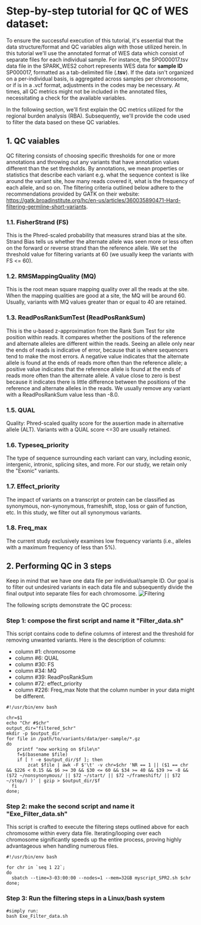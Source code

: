 # Step-by-step tutorial for QC of WES dataset:
To ensure the successful execution of this tutorial, it's essential that the data structure/format 
and QC variables align with those utilized herein. In this tutorial we'll use the annotated format 
of WES data which consist of separate files for each individual sample. For instance, the SP0000017.tsv 
data file in the SPARK_WES2 cohort represents WES data for **sample ID** SP000017, formatted as a 
tab-delimited file (**.tsv**). If the data isn't organized on a per-individual basis, is aggregated 
across samples per chromosome, or if is in a .vcf format, adjustments in the codes may be necessary. 
At times, all QC metrics might not be included in the annotated files, necessitating a check for the 
available variables. 

In the following section, we'll first explain the QC metrics utilized for the regional burden analysis (RBA).
Subsequently, we'll provide the code used to filter the data based on these QC variables.

## 1. QC vaiables
QC filtering consists of choosing specific thresholds for one or more annotations and throwing out any 
variants that have annotation values different than the set thresholds. By annotations, we mean properties 
or statistics that describe each variant e.g. what the sequence context is like around the variant site, 
how many reads covered it, what is the frequency of each allele, and so on. The filtering criteria outlined below 
adhere to the recommendations provided by GATK on their website: 
<https://gatk.broadinstitute.org/hc/en-us/articles/360035890471-Hard-filtering-germline-short-variants>.

### 1.1. FisherStrand (FS)
This is the Phred-scaled probability that measures strand bias at the site. Strand Bias tells us whether the
alternate allele was seen more or less often on the forward or reverse strand than the reference allele. 
We set the threshold value for filtering variants at 60 (we usually keep the variants with FS <= 60).  

### 1.2. RMSMappingQuality (MQ)
This is the root mean square mapping quality over all the reads at the site. When the mapping qualities are good at a site, the MQ will be around 60. Usually, variants with MQ values greater than or equal to 40 are retained.

### 1.3. ReadPosRankSumTest (ReadPosRankSum)
This is the u-based z-approximation from the Rank Sum Test for site position within reads. It compares whether the positions of the reference and alternate alleles are different within the reads. Seeing an allele only near the ends of reads is indicative of error, because that is where sequencers tend to make the most errors. A negative value indicates that the alternate allele is found at the ends of reads more often than the reference allele; a positive value indicates that the reference allele is found at the ends of reads more often than the alternate allele. A value close to zero is best because it indicates there is little difference between the positions of the reference and alternate alleles in the reads. We usually remove any variant with a ReadPosRankSum value less than -8.0.

### 1.5. QUAL
Quality: Phred-scaled quality score for the assertion made in alternative allele (ALT). Variants with a QUAL score <=30 are usually retained.

### 1.6. Typeseq_priority
The type of sequence surrounding each variant can vary, including exonic, intergenic, intronic, splicing sites, and more. For our study, we retain only the "Exonic" variants.

### 1.7. Effect_priority
The impact of variants on a transcript or protein can be classified as synonymous, non-synonymous, frameshift, stop, loss or gain of function, etc. In this study, we filter out all synonymous variants.

### 1.8. Freq_max
The current study exclusively examines low frequency variants (i.e., alleles with a maximum frequency of less than 5%).


## 2. Performing QC in 3 steps
Keep in mind that we have one data file per individual/sample ID. Our goal is to filter out undesired variants in each data file and subsequently divide the final output into separate files for each chromosome.
![Filtering](https://github.com/NSafarian/RBA_Project/assets/102309428/577b55c8-e0da-498b-b2bc-0123b10dcedb)

The following scripts demonstrate the QC process:

### Step 1: compose the first script and name it **"Filter_data.sh"**
This script contains code to define columns of interest and the threshold for removing unwanted variants.
Here is the description of columns:
 - column #1: chromosome
 - column #6: QUAL
 - column #30: FS
 - column #34: MQ
 - column #39: ReadPosRankSum
 - column #72: effect_priority
 - column #226: Freq_max
Note that the column number in your data might be different.   
```{bash}
#!/usr/bin/env bash

chr=$1
echo "Chr #$chr"
output_dir="filtered_$chr"
mkdir -p $output_dir
for file in /path/to/variants/data/per-sample/*.gz
do
	printf "now working on $file\n"
	f=$(basename $file)
	if [ ! -e $output_dir/$f ]; then
		zcat $file | awk -F $'\t' -v chr=$chr 'NR == 1 || ($1 == chr && $226 < 0.15 && $6 >= 30 && $30 <= 60 && $34 >= 40 && $39 >= -8 &&($72 ~/nonsynonymous/ || $72 ~/start/ || $72 ~/frameshift/ || $72 ~/stop/) )' | gzip > $output_dir/$f
  fi
done;

```

### Step 2: make the second script and name it **"Exe_Filter_data.sh"**
This script is crafted to execute the filtering steps outlined above for each chromosome within every data file. Iterating/looping over each chromosome significantly speeds up the entire process, proving highly advantageous when handling numerous files.
```{bash}
#!/usr/bin/env bash

for chr in `seq 1 22`;
do
  sbatch --time=3-03:00:00 --nodes=1 --mem=32GB myscript_SPR2.sh $chr
done;

```

### Step 3: Run the filtering steps in a Linux/bash system
```{bash}
#simply run:
bash Exe_Filter_data.sh
```




